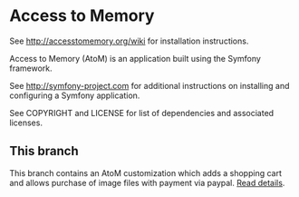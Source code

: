 Access to Memory
================

See http://accesstomemory.org/wiki for installation instructions.

Access to Memory (AtoM) is an application built using the Symfony framework.

See http://symfony-project.com for additional instructions on installing and
configuring a Symfony application.

See COPYRIGHT and LICENSE for list of dependencies and associated licenses.

This branch
-----------
This branch contains an AtoM customization which adds a shopping cart and allows purchase of image files with payment via paypal.  [Read details](plugins/sfEcommercePlugin/README.md).
